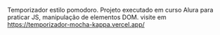 Temporizador estilo pomodoro.
Projeto executado em curso Alura para praticar JS, manipulação de elementos DOM.
visite em https://temporizador-mocha-kappa.vercel.app/
